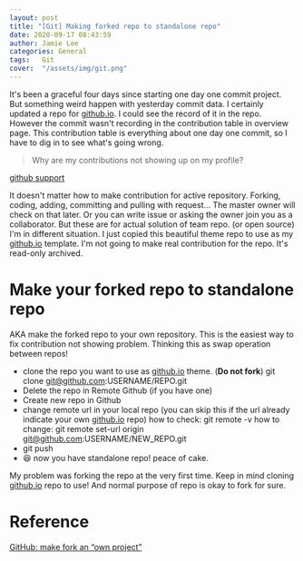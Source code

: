 ```yaml
---
layout: post 
title: "[Git] Making forked repo to standalone repo"
date: 2020-09-17 08:43:59
author: Jamie Lee
categories: General
tags:	Git
cover:  "/assets/img/git.png"
---
```


It's been a graceful four days since starting one day one commit project. But something weird happen with yesterday commit data. I certainly updated a repo for [github.io](http://github.io). I could see the record of it in the repo. However the commit wasn't recording in the contribution table in overview page. This contribution table is everything about one day one commit, so I have to dig in to see what's going wrong. 

> Why are my contributions not showing up on my profile?

[github support](https://docs.github.com/en/github/setting-up-and-managing-your-github-profile/why-are-my-contributions-not-showing-up-on-my-profile)

It doesn't matter how to make contribution for active repository. Forking, coding, adding, committing and pulling with request... The master owner will check on that later. Or you can write issue or asking the owner join you as a collaborator. But these are for actual solution of team repo. (or open source) I'm in different situation. I just copied this beautiful theme repo to use as my [github.io](http://github.io) template. I'm not going to make real contribution for the repo. It's read-only archived.

# Make your forked repo to standalone repo

AKA make the forked repo to your own repository. This is the easiest way to fix contribution not showing problem. Thinking this as swap operation between repos! 

- clone the repo you want to use as [github.io](http://github.io) theme. (**Do not fork**)
git clone git@github.com:USERNAME/REPO.git
- Delete the repo in Remote Github (if you have one)
- Create new repo in Github
- change remote url in your local repo (you can skip this if the url already indicate your own [github.io](http://github.io) repo) 
how to check: git remote -v
how to change: git remote set-url origin git@github.com:USERNAME/NEW_REPO.git
- git push
- 😆 now you have standalone repo! peace of cake.

My problem was forking the repo at the very first time. Keep in mind cloning [github.io](http://github.io) repo to use! And normal purpose of repo is okay to fork for sure. 

# Reference

[GitHub: make fork an “own project”](https://stackoverflow.com/questions/18390249/github-make-fork-an-own-project)


